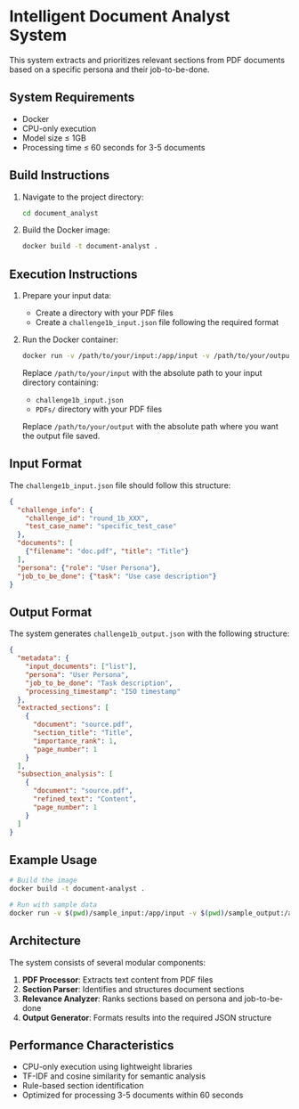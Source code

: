 # Intelligent Document Analyst System

This system extracts and prioritizes relevant sections from PDF documents based on a specific persona and their job-to-be-done.

## System Requirements

- Docker
- CPU-only execution
- Model size ≤ 1GB
- Processing time ≤ 60 seconds for 3-5 documents

## Build Instructions

1. Navigate to the project directory:
   ```bash
   cd document_analyst
   ```

2. Build the Docker image:
   ```bash
   docker build -t document-analyst .
   ```

## Execution Instructions

1. Prepare your input data:
   - Create a directory with your PDF files
   - Create a `challenge1b_input.json` file following the required format

2. Run the Docker container:
   ```bash
   docker run -v /path/to/your/input:/app/input -v /path/to/your/output:/app/output document-analyst
   ```

   Replace `/path/to/your/input` with the absolute path to your input directory containing:
   - `challenge1b_input.json`
   - `PDFs/` directory with your PDF files

   Replace `/path/to/your/output` with the absolute path where you want the output file saved.

## Input Format

The `challenge1b_input.json` file should follow this structure:

```json
{
  "challenge_info": {
    "challenge_id": "round_1b_XXX",
    "test_case_name": "specific_test_case"
  },
  "documents": [
    {"filename": "doc.pdf", "title": "Title"}
  ],
  "persona": {"role": "User Persona"},
  "job_to_be_done": {"task": "Use case description"}
}
```

## Output Format

The system generates `challenge1b_output.json` with the following structure:

```json
{
  "metadata": {
    "input_documents": ["list"],
    "persona": "User Persona",
    "job_to_be_done": "Task description",
    "processing_timestamp": "ISO timestamp"
  },
  "extracted_sections": [
    {
      "document": "source.pdf",
      "section_title": "Title",
      "importance_rank": 1,
      "page_number": 1
    }
  ],
  "subsection_analysis": [
    {
      "document": "source.pdf",
      "refined_text": "Content",
      "page_number": 1
    }
  ]
}
```

## Example Usage

```bash
# Build the image
docker build -t document-analyst .

# Run with sample data
docker run -v $(pwd)/sample_input:/app/input -v $(pwd)/sample_output:/app/output document-analyst
```

## Architecture

The system consists of several modular components:

1. **PDF Processor**: Extracts text content from PDF files
2. **Section Parser**: Identifies and structures document sections
3. **Relevance Analyzer**: Ranks sections based on persona and job-to-be-done
4. **Output Generator**: Formats results into the required JSON structure

## Performance Characteristics

- CPU-only execution using lightweight libraries
- TF-IDF and cosine similarity for semantic analysis
- Rule-based section identification
- Optimized for processing 3-5 documents within 60 seconds

